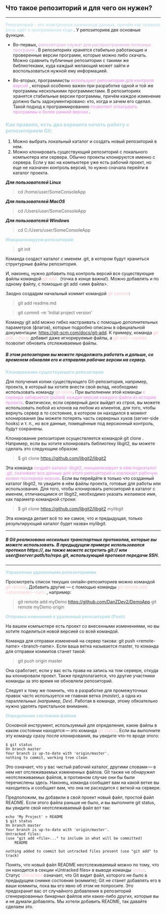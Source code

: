 ## Что такое репозиторий и для чего он нужен? 
---
<span style="color:lightblue"> Репозиторий - это электронное хранилище данных, причём как правило речь идёт о программном коде </span>. У репозиториев две основные функции. 

- Во-первых, <span style="color:DDA0DD"> репозитории служат для распространения полезных программ </span>. В репозиториях хранятся стабильно работающие и проверенные версии программ, которые можно либо скачать. Можно сравнить публичные репозитории с такими же библиотеками, куда каждый желающий может зайти и воспользоваться нужной ему информацией. 

- Во-вторых, программисты <span style="color:violet">используют репозитории для контроля версий </span>, который особенно важен при разработке одной и той же программы несколькими программистами. В репозиториях хранятся стабильные версии программы, причём каждое изменение должно быть задокументировано: кто, когда и зачем его сделал. Такой подход к программированию <span style="color:violet"> позволяет откатывать программы к более ранней версии </span>.

### <span style="color:lightblue"> Как правило, есть два варианта начать работу с репозиторием Git:

1. Можно выбрать локальный каталог и создать новый репозиторий в нем.
2. Можно клонировать существующий репозиторий с локального компьютера или сервера. Обычно проекты клонируются именно с сервера.
Если у вас на компьютере уже есть рабочий проект, но еще не назначен контроль версий, то нужно сначала перейти в каталог проекта.

***Для пользователей Linux​***

> cd /home/user/SomeConsoleApp

***Для пользователей MacOS***


> cd /Users/user/SomeConsoleApp

***Для пользователей Windows***


> cd C:/Users/user/SomeConsoleApp

<span style="color:lightblue"> **Инициализируем репозиторий**:


> git init

Команда создаст каталог с именем .git, в котором будут храниться структурные файлы репозитория. 

И, наконец, нужно добавить под контроль версий все существующие файлы командой <span style="color:pink"> git add . </span> (точка в конце важна!). Можно добавлять и по одному файлу, с помощью git add <имя файла>. 

Заодно создадим начальный коммит командой <span style="color:pink">git commit</span>:


> git add readme.md

> git commit -m 'Initial project version'

Команду git add можно гибко настраивать с помощью дополнительных параметров (флагов), которые подробно описаны в официальной документации: https://git-scm.com/docs/git-add. К примеру, команда <span style="color:pink">git add —force </span> добавит даже игнорируемые файлы, а <span style="color:pink"> git add —update </span>  позволит обновить отслеживаемые файлы.

##### В этом репозитории вы можете продолжать работать и дальше, со временем обновляя его и отправляя рабочие версии на сервер.

<span style="color:lightblue"> **Клонирование существующего репозитория**

Для получения копии существующего Git-репозитория, например, проекта, в который вы хотите внести свой вклад, необходимо использовать команду <span style="color:pink">git clone</span>. При выполнении этой команды <span style="color:violet">с сервера забирается (pulled) каждая версия каждого файла из истории проекта</span>. Фактически, если серверный диск выйдет из строя, вы можете использовать любой из клонов на любом из клиентов, для того, чтобы вернуть сервер в то состояние, в котором он находился в момент клонирования (вы можете потерять часть серверных хуков (server-side hooks) и т. п., но все данные, помещённые под версионный контроль, будут сохранены.

Клонирование репозитория осуществляется командой git clone <url>. Например, если вы хотите клонировать библиотеку libgit2, вы можете сделать это следующим образом:

> $ git clone  https://github.com/libgit2/libgit2

Эта команда<span style="color:violet"> создаёт каталог libgit2, инициализирует в нём подкаталог .git, скачивает все данные для этого репозитория и извлекает рабочую копию последней версии</span>. Если вы перейдёте в только что созданный каталог libgit2, то увидите в нём файлы проекта, готовые для работы или использования. Для того, чтобы клонировать репозиторий в каталог с именем, отличающимся от libgit2, необходимо указать желаемое имя, как параметр командной строки:

> $ git clone https://github.com/libgit2/libgit2 mylibgit

Эта команда делает всё то же самое, что и предыдущая, только результирующий каталог будет назван mylibgit.

---
##### В Git реализовано несколько транспортных протоколов, которые вы можете использовать. В предыдущем примере использовался протокол https://, вы также можете встретить git:// или user@server:path/to/repo.git, использующий протокол передачи SSH.
---
<span style="color:lightblue"> **Управление удаленными репозиториями**

Просмотреть список текущих онлайн-репозиториев можно командой <span style="color:pink">git remote</span>. Добавить другие — с помощью команды <span style="color:pink"> git remote add <shortname<shortname>> <url<url>> </span>, например:


>git remote add myDemo https://github.com/DanZDev2/DemoApp
>git remote
myDemo
origin

<span style="color:lightblue">**Отправка изменений в удаленный репозиторий (Push)**

На вашем компьютере есть проект со внесенными изменениями, но вы хотите поделиться новой версией со всей командой. 

Команда для отправки изменений на сервер такова: git push <remote-name<remote-name>> <branch-name<branch-name>>. Если ваша ветка называется master, то команда для отправки коммитов станет такой:


> git push origin master

Она сработает, если у вас есть права на запись на том сервере, откуда вы клонировали проект. Также предполагается, что другие участники команды за это время не обновляли репозиторий.

Следует к тому же помнить, что в разработке для промежуточных правок часто используется не главная ветка *(master)*, а одна из параллельных *(например, Dev)*. Работая в команде, этому обязательно нужно уделять пристальное внимание.




<span style="color:lightblue"> **Определение состояния файлов** 

Основной инструмент, используемый для определения, какие файлы в каком состоянии находятся — это команда <span style="color:pink"> git status</span>. Если вы выполните эту команду сразу после клонирования, вы увидите что-то вроде этого:

    $ git status
    On branch master
    Your branch is up-to-date with 'origin/master'.
    nothing to commit, working tree clean
Это означает, что у вас чистый рабочий каталог, другими словами — в нем нет отслеживаемых измененных файлов. Git также не обнаружил неотслеживаемых файлов, в противном случае они бы были перечислены здесь. Наконец, команда сообщает вам на какой ветке вы находитесь и сообщает вам, что она не расходится с веткой на сервере. 

Предположим, вы добавили в свой проект новый файл, простой файл README. Если этого файла раньше не было, и вы выполните git status, вы увидите свой неотслеживаемый файл вот так:

    echo 'My Project' > README
    $ git status
    On branch master
    Your branch is up-to-date with 'origin/master'.
    Untracked files:
    (use "git add <file>..." to include in what will be committed)               
        README
    
    nothing added to commit but untracked files present (use "git add" to track)

Понять, что новый файл README неотслеживаемый можно по тому, что он находится в секции «Untracked files» в выводе команды<span style="color:pink"> status</span>. Статус <span style="color:pink">Untracked</span> означает, что Git видит файл, которого не было в предыдущем снимке состояния (коммите); Git не станет добавлять его в ваши коммиты, пока вы его явно об этом не попросите. Это предохранит вас от случайного добавления в репозиторий сгенерированных бинарных файлов или каких-либо других, которые вы и не думали добавлять. Мы хотели добавить README, так давайте сделаем это.